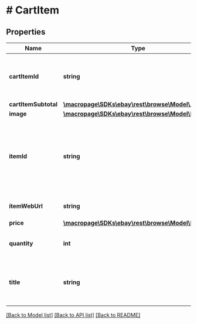 # # CartItem

## Properties

Name | Type | Description | Notes
------------ | ------------- | ------------- | -------------
**cartItemId** | **string** | The identifier for the item being added to the cart. This is generated when the item is added to the cart. | [optional]
**cartItemSubtotal** | [**\macropage\SDKs\ebay\rest\browse\Model\Amount**](Amount.md) |  | [optional]
**image** | [**\macropage\SDKs\ebay\rest\browse\Model\Image**](Image.md) |  | [optional]
**itemId** | **string** | The RESTful identifier of the item. This identifier is generated when the item was listed. &lt;br /&gt;&lt;br /&gt; &lt;b&gt;RESTful Item ID Format: &lt;/b&gt;&lt;code&gt;v1&lt;/code&gt;|&lt;code&gt;&lt;i&gt;#&lt;/i&gt;&lt;/code&gt;|&lt;code&gt;&lt;i&gt;#&lt;/i&gt;&lt;/code&gt; &lt;br /&gt;&lt;b&gt; For example: &lt;/b&gt;&lt;br /&gt; &lt;code&gt;v1|2**********2|0&lt;/code&gt; &lt;br /&gt;&lt;code&gt;v1|1**********2|4**********2&lt;/code&gt; | [optional]
**itemWebUrl** | **string** | The URL of the eBay view item page for the item. | [optional]
**price** | [**\macropage\SDKs\ebay\rest\browse\Model\Price**](Price.md) |  | [optional]
**quantity** | **int** | The number of this item the buyer wants to purchase. | [optional]
**title** | **string** | The title of the item. This can be written by the seller or come from the eBay product catalog. | [optional]

[[Back to Model list]](../../README.md#models) [[Back to API list]](../../README.md#endpoints) [[Back to README]](../../README.md)

